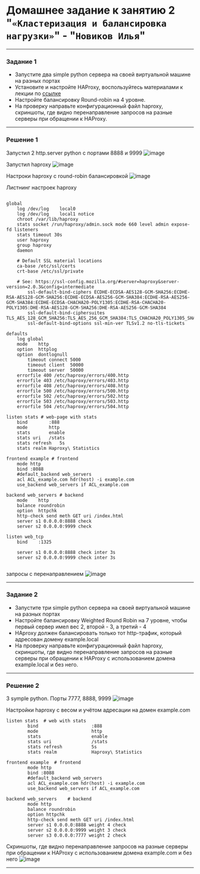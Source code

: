 # Домашнее задание к занятию 2 "`«Кластеризация и балансировка нагрузки»`" - "`Новиков Илья`"

------

### Задание 1
- Запустите два simple python сервера на своей виртуальной машине на разных портах
- Установите и настройте HAProxy, воспользуйтесь материалами к лекции по [ссылке](2/)
- Настройте балансировку Round-robin на 4 уровне.
- На проверку направьте конфигурационный файл haproxy, скриншоты, где видно перенаправление запросов на разные серверы при обращении к HAProxy.


------

### Решение 1

Запустил 2 http.server python с портами 8888 и 9999
![image](https://github.com/Dendroit/hometasks/assets/155379046/e31b8522-e44b-4532-a8ef-2ff3b381e557)

Запустил haproxy
![image](https://github.com/Dendroit/hometasks/assets/155379046/eb52f211-c60d-4f47-a735-aef15654a9d9)

Настроки haproxy с round-robin балансировкой
![image](https://github.com/Dendroit/hometasks/assets/155379046/75d859ce-efe1-46db-baf0-0964c0185ff1)

Листнинг настроек haproxy
```

global
	log /dev/log	local0
	log /dev/log	local1 notice
	chroot /var/lib/haproxy
	stats socket /run/haproxy/admin.sock mode 660 level admin expose-fd listeners
	stats timeout 30s
	user haproxy
	group haproxy
	daemon

	# Default SSL material locations
	ca-base /etc/ssl/certs
	crt-base /etc/ssl/private

	# See: https://ssl-config.mozilla.org/#server=haproxy&server-version=2.0.3&config=intermediate
        ssl-default-bind-ciphers ECDHE-ECDSA-AES128-GCM-SHA256:ECDHE-RSA-AES128-GCM-SHA256:ECDHE-ECDSA-AES256-GCM-SHA384:ECDHE-RSA-AES256-GCM-SHA384:ECDHE-ECDSA-CHACHA20-POLY1305:ECDHE-RSA-CHACHA20-POLY1305:DHE-RSA-AES128-GCM-SHA256:DHE-RSA-AES256-GCM-SHA384
        ssl-default-bind-ciphersuites TLS_AES_128_GCM_SHA256:TLS_AES_256_GCM_SHA384:TLS_CHACHA20_POLY1305_SHA256
        ssl-default-bind-options ssl-min-ver TLSv1.2 no-tls-tickets

defaults
	log	global
	mode	http
	option	httplog
	option	dontlognull
        timeout connect 5000
        timeout client  50000
        timeout server  50000
	errorfile 400 /etc/haproxy/errors/400.http
	errorfile 403 /etc/haproxy/errors/403.http
	errorfile 408 /etc/haproxy/errors/408.http
	errorfile 500 /etc/haproxy/errors/500.http
	errorfile 502 /etc/haproxy/errors/502.http
	errorfile 503 /etc/haproxy/errors/503.http
	errorfile 504 /etc/haproxy/errors/504.http

listen stats # web-page with stats
	bind		:888
	mode		http
	stats		enable
	stats uri	/stats
	stats refresh	5s
	stats realm	Haproxy\ Statistics

frontend example # frontend
	mode http
	bind :8088
	#default_backend web_servers
	acl ACL_example.com hdr(host) -i example.com
	use_backend web_servers if ACL_example.com

backend web_servers # backend
	mode	http
	balance	roundrobin
	option	httpchk
	http-check send meth GET uri /index.html
	server s1 0.0.0.0:8888 check
	server s2 0.0.0.0:9999 check

listen web_tcp
	bind	:1325
	
	server s1 0.0.0.0:8888 check inter 3s
	server s2 0.0.0.0:9999 check inter 3s


```

запросы с перенаправлением
![image](https://github.com/Dendroit/hometasks/assets/155379046/4d8b2a3c-6918-40e9-8f04-48e46832f59b)


------

### Задание 2
- Запустите три simple python сервера на своей виртуальной машине на разных портах
- Настройте балансировку Weighted Round Robin на 7 уровне, чтобы первый сервер имел вес 2, второй - 3, а третий - 4
- HAproxy должен балансировать только тот http-трафик, который адресован домену example.local
- На проверку направьте конфигурационный файл haproxy, скриншоты, где видно перенаправление запросов на разные серверы при обращении к HAProxy c использованием домена example.local и без него.

------

### Решение 2

3 symple python. Порты 7777, 8888, 9999
![image](https://github.com/Dendroit/hometasks/assets/155379046/4e3b0d25-8686-4c6b-9644-9f2e9ee7b15f)

Настройки haproxy с весом и учётом адресации на домен example.com

```
listen stats  # web with stats
        bind                    :888
        mode                    http
        stats                   enable
        stats uri               /stats
        stats refresh           5s
        stats realm             Haproxy\ Statistics

frontend example  # frontend 
        mode http
        bind :8088
        #default_backend web_servers
      	acl ACL_example.com hdr(host) -i example.com
      	use_backend web_servers if ACL_example.com

backend web_servers    # backend 
        mode http
        balance roundrobin
        option httpchk
        http-check send meth GET uri /index.html
        server s1 0.0.0.0:8888 weight 4 check
        server s2 0.0.0.0:9999 weight 3 check
      	server s3 0.0.0.0:7777 weight 2 check
```
Cкриншоты, где видно перенаправление запросов на разные серверы при обращении к HAProxy c использованием домена example.com и без него
![image](https://github.com/Dendroit/hometasks/assets/155379046/71871c69-eb9a-40d0-bd33-c5ba72812b81)


------

